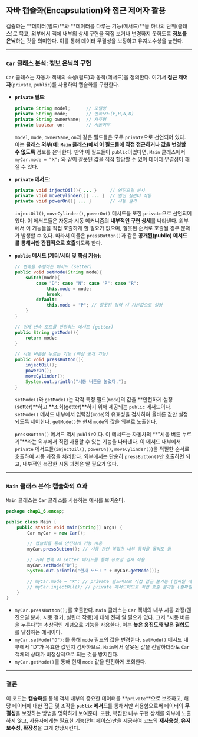 

## 자바 캡슐화(Encapsulation)와 접근 제어자 활용

 캡슐화는 \*\*데이터(필드)\*\*와 \*\*데이터를 다루는 기능(메서드)\*\*을 하나의 단위(클래스)로 묶고, 외부에서 객체 내부의 상세 구현을 직접 보거나 변경하지 못하도록 **정보를 은닉**하는 것을 의미한다. 이를 통해 데이터 무결성을 보장하고 유지보수성을 높인다.

-----

### `Car` 클래스 분석: 정보 은닉의 구현

`Car` 클래스는 자동차 객체의 속성(필드)과 동작(메서드)을 정의한다. 여기서 **접근 제어자**(`private`, `public`)를 사용하여 캡슐화를 구현한다.

  * **`private` 필드**:

    ```java
    private String model;      // 모델명
    private String mode;       // 변속모드(P,R,N,D)
    private String ownerName;  // 차주명
    private boolean on;        // 시동여부
    ```

    `model`, `mode`, `ownerName`, `on`과 같은 필드들은 모두 `private`으로 선언되어 있다. 이는 **클래스 외부(예: `Main` 클래스)에서 이 필드들에 직접 접근하거나 값을 변경할 수 없도록** 정보를 은닉한다. 만약 이 필드들이 `public`이었다면, `Main` 클래스에서 `myCar.mode = "X";` 와 같이 잘못된 값을 직접 할당할 수 있어 데이터 무결성이 깨질 수 있다.

  * **`private` 메서드**:

    ```java
    private void injectOil(){ ... }     // 엔진오일 분사
    private void moveCylinder(){ ... }  // 엔진 실린더 작동
    private void powerOn(){ ... }       // 시동 걸기
    ```

    `injectOil()`, `moveCylinder()`, `powerOn()` 메서드들 또한 `private`으로 선언되어 있다. 이 메서드들은 자동차 시동 메커니즘의 **내부적인 구현 상세**를 나타낸다. 외부에서 이 기능들을 직접 호출하게 할 필요가 없으며, 잘못된 순서로 호출될 경우 문제가 발생할 수 있다. 따라서 이들은 `pressButton()`과 같은 **공개된(public) 메서드를 통해서만 간접적으로 호출**되도록 한다.

  * **`public` 메서드 (게터/세터 및 핵심 기능)**:

    ```java
    // 변속을 수행하는 메서드 (setter)
    public void setMode(String mode){
        switch(mode){
            case "D": case "N": case "P": case "R":
                this.mode = mode;
                break;
            default:
                this.mode = "P"; // 잘못된 입력 시 기본값으로 설정
        }
    }

    // 현재 변속 모드를 반환하는 메서드 (getter)
    public String getMode(){
        return mode;
    }

    // 시동 버튼을 누르는 기능 (핵심 공개 기능)
    public void pressButton(){
        injectOil();
        powerOn();
        moveCylinder();
        System.out.println("시동 버튼을 눌렀다.");
    }
    ```

    `setMode()`와 `getMode()`는 각각 특정 필드(`mode`)의 값을 \*\*안전하게 설정(setter)\*\*하고 \*\*조회(getter)\*\*하기 위해 제공되는 `public` 메서드이다. `setMode()` 메서드 내부에서 입력값(`mode`)의 유효성을 검사하여 올바른 값만 설정되도록 제어한다. `getMode()`는 현재 `mode`의 값을 외부로 노출한다.

    `pressButton()` 메서드 역시 `public`이다. 이 메서드는 자동차의 \*\*"시동 버튼 누르기"\*\*라는 외부에서 직접 사용할 수 있는 기능을 나타낸다. 이 메서드 내부에서 `private` 메서드들(`injectOil()`, `powerOn()`, `moveCylinder()`)을 적절한 순서로 호출하여 시동 과정을 처리한다. 외부에서는 단순히 `pressButton()`만 호출하면 되고, 내부적인 복잡한 시동 과정은 알 필요가 없다.

-----

### `Main` 클래스 분석: 캡슐화의 효과

`Main` 클래스는 `Car` 클래스를 사용하는 예시를 보여준다.

```java
package chap1_6.encap;

public class Main {
    public static void main(String[] args) {
        Car myCar = new Car();

        // 캡슐화를 통해 안전하게 기능 사용
        myCar.pressButton(); // 시동 관련 복잡한 내부 동작을 몰라도 됨

        // 기어 변속 시 setter 메서드를 통해 유효성 검사 적용
        myCar.setMode("D");
        System.out.println("현재 모드: " + myCar.getMode());

        // myCar.mode = "X"; // private 필드이므로 직접 접근 불가능 (컴파일 에러)
        // myCar.injectOil(); // private 메서드이므로 직접 호출 불가능 (컴파일 에러)
    }
}
```

  * `myCar.pressButton();`를 호출한다. `Main` 클래스는 `Car` 객체의 내부 시동 과정(엔진오일 분사, 시동 걸기, 실린더 작동)에 대해 전혀 알 필요가 없다. 그저 "시동 버튼을 누른다"는 추상적인 개념으로 기능을 사용한다. 이는 **높은 응집도와 낮은 결합도**를 달성하는 예시이다.
  * `myCar.setMode("D");`를 통해 `mode` 필드의 값을 변경한다. `setMode()` 메서드 내부에서 "D"가 유효한 값인지 검사하므로, `Main`에서 잘못된 값을 전달하더라도 `Car` 객체의 상태가 비정상적으로 되는 것을 방지한다.
  * `myCar.getMode()`를 통해 현재 `mode` 값을 안전하게 조회한다.

-----

### 결론

이 코드는 **캡슐화**를 통해 객체 내부의 중요한 데이터를 \*\*`private`\*\*으로 보호하고, 해당 데이터에 대한 접근 및 조작을 **`public` 메서드**를 통해서만 허용함으로써 데이터의 **무결성**을 보장하는 방법을 명확하게 보여준다. 또한, 복잡한 내부 구현 상세를 외부에 노출하지 않고, 사용자에게는 필요한 기능(인터페이스)만을 제공하여 코드의 **재사용성, 유지보수성, 확장성**을 크게 향상시킨다.